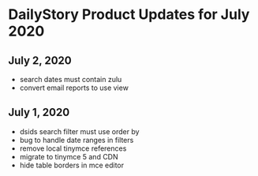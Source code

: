 # DailyStory Product Updates for July 2020
## July 2, 2020
* search dates must contain zulu
* convert email reports to use view

## July 1, 2020
* dsids search filter must use order by
* bug to handle date ranges in filters
* remove local tinymce references
* migrate to tinymce 5 and CDN
* hide table borders in mce editor
